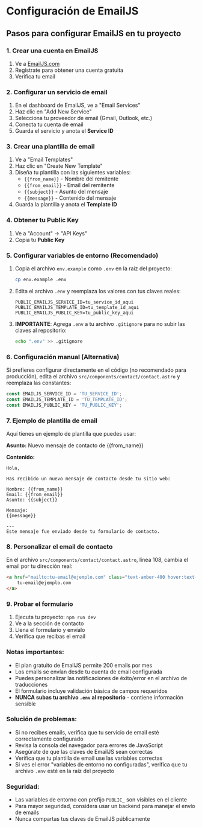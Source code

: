 # Configuración de EmailJS

## Pasos para configurar EmailJS en tu proyecto

### 1. Crear una cuenta en EmailJS
1. Ve a [EmailJS.com](https://www.emailjs.com/)
2. Regístrate para obtener una cuenta gratuita
3. Verifica tu email

### 2. Configurar un servicio de email
1. En el dashboard de EmailJS, ve a "Email Services"
2. Haz clic en "Add New Service"
3. Selecciona tu proveedor de email (Gmail, Outlook, etc.)
4. Conecta tu cuenta de email
5. Guarda el servicio y anota el **Service ID**

### 3. Crear una plantilla de email
1. Ve a "Email Templates"
2. Haz clic en "Create New Template"
3. Diseña tu plantilla con las siguientes variables:
   - `{{from_name}}` - Nombre del remitente
   - `{{from_email}}` - Email del remitente
   - `{{subject}}` - Asunto del mensaje
   - `{{message}}` - Contenido del mensaje
4. Guarda la plantilla y anota el **Template ID**

### 4. Obtener tu Public Key
1. Ve a "Account" → "API Keys"
2. Copia tu **Public Key**

### 5. Configurar variables de entorno (Recomendado)
1. Copia el archivo `env.example` como `.env` en la raíz del proyecto:
   ```bash
   cp env.example .env
   ```

2. Edita el archivo `.env` y reemplaza los valores con tus claves reales:
   ```env
   PUBLIC_EMAILJS_SERVICE_ID=tu_service_id_aqui
   PUBLIC_EMAILJS_TEMPLATE_ID=tu_template_id_aqui
   PUBLIC_EMAILJS_PUBLIC_KEY=tu_public_key_aqui
   ```

3. **IMPORTANTE**: Agrega `.env` a tu archivo `.gitignore` para no subir las claves al repositorio:
   ```bash
   echo ".env" >> .gitignore
   ```

### 6. Configuración manual (Alternativa)
Si prefieres configurar directamente en el código (no recomendado para producción), edita el archivo `src/components/contact/contact.astro` y reemplaza las constantes:

```javascript
const EMAILJS_SERVICE_ID = 'TU_SERVICE_ID';
const EMAILJS_TEMPLATE_ID = 'TU_TEMPLATE_ID';
const EMAILJS_PUBLIC_KEY = 'TU_PUBLIC_KEY';
```

### 7. Ejemplo de plantilla de email
Aquí tienes un ejemplo de plantilla que puedes usar:

**Asunto:** Nuevo mensaje de contacto de {{from_name}}

**Contenido:**
```
Hola,

Has recibido un nuevo mensaje de contacto desde tu sitio web:

Nombre: {{from_name}}
Email: {{from_email}}
Asunto: {{subject}}

Mensaje:
{{message}}

---
Este mensaje fue enviado desde tu formulario de contacto.
```

### 8. Personalizar el email de contacto
En el archivo `src/components/contact/contact.astro`, línea 108, cambia el email por tu dirección real:

```html
<a href="mailto:tu-email@ejemplo.com" class="text-amber-400 hover:text-amber-300 transition-colors duration-300">
    tu-email@ejemplo.com
</a>
```

### 9. Probar el formulario
1. Ejecuta tu proyecto: `npm run dev`
2. Ve a la sección de contacto
3. Llena el formulario y envíalo
4. Verifica que recibas el email

### Notas importantes:
- El plan gratuito de EmailJS permite 200 emails por mes
- Los emails se envían desde tu cuenta de email configurada
- Puedes personalizar las notificaciones de éxito/error en el archivo de traducciones
- El formulario incluye validación básica de campos requeridos
- **NUNCA subas tu archivo `.env` al repositorio** - contiene información sensible

### Solución de problemas:
- Si no recibes emails, verifica que tu servicio de email esté correctamente configurado
- Revisa la consola del navegador para errores de JavaScript
- Asegúrate de que las claves de EmailJS sean correctas
- Verifica que tu plantilla de email use las variables correctas
- Si ves el error "variables de entorno no configuradas", verifica que tu archivo `.env` esté en la raíz del proyecto

### Seguridad:
- Las variables de entorno con prefijo `PUBLIC_` son visibles en el cliente
- Para mayor seguridad, considera usar un backend para manejar el envío de emails
- Nunca compartas tus claves de EmailJS públicamente 